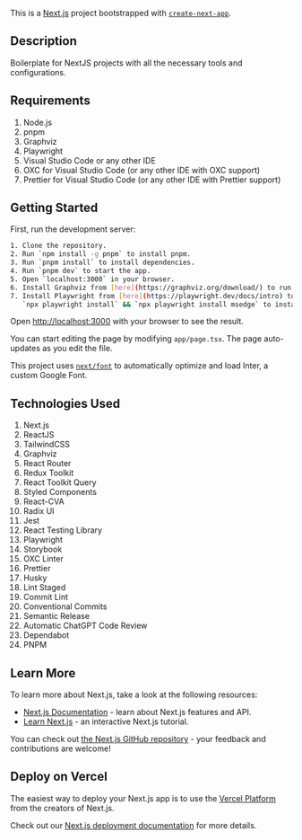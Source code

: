 This is a [Next.js](https://nextjs.org/) project bootstrapped with
[`create-next-app`](https://github.com/vercel/next.js/tree/canary/packages/create-next-app).

## Description

Boilerplate for NextJS projects with all the necessary tools and configurations.

## Requirements

1. Node.js
2. pnpm
3. Graphviz
4. Playwright
5. Visual Studio Code or any other IDE
6. OXC for Visual Studio Code (or any other IDE with OXC support)
7. Prettier for Visual Studio Code (or any other IDE with Prettier support)

## Getting Started

First, run the development server:

```bash
1. Clone the repository.
2. Run `npm install -g pnpm` to install pnpm.
3. Run `pnpm install` to install dependencies.
4. Run `pnpm dev` to start the app.
5. Open `localhost:3000` in your browser.
6. Install Graphviz from [here](https://graphviz.org/download/) to run the graphviz visualizer.
7. Install Playwright from [here](https://playwright.dev/docs/intro) to run the tests or execute
   `npx playwright install` && `npx playwright install msedge` to install it globally.
```

Open [http://localhost:3000](http://localhost:3000) with your browser to see the result.

You can start editing the page by modifying `app/page.tsx`. The page auto-updates as you edit the
file.

This project uses [`next/font`](https://nextjs.org/docs/basic-features/font-optimization) to
automatically optimize and load Inter, a custom Google Font.

## Technologies Used

1. Next.js
2. ReactJS
3. TailwindCSS
4. Graphviz
5. React Router
6. Redux Toolkit
7. React Toolkit Query
8. Styled Components
9. React-CVA
10. Radix UI
11. Jest
12. React Testing Library
13. Playwright
14. Storybook
15. OXC Linter
16. Prettier
17. Husky
18. Lint Staged
19. Commit Lint
20. Conventional Commits
21. Semantic Release
22. Automatic ChatGPT Code Review
23. Dependabot
24. PNPM

## Learn More

To learn more about Next.js, take a look at the following resources:

- [Next.js Documentation](https://nextjs.org/docs) - learn about Next.js features and API.
- [Learn Next.js](https://nextjs.org/learn) - an interactive Next.js tutorial.

You can check out [the Next.js GitHub repository](https://github.com/vercel/next.js/) - your
feedback and contributions are welcome!

## Deploy on Vercel

The easiest way to deploy your Next.js app is to use the
[Vercel Platform](https://vercel.com/new?utm_medium=default-template&filter=next.js&utm_source=create-next-app&utm_campaign=create-next-app-readme)
from the creators of Next.js.

Check out our [Next.js deployment documentation](https://nextjs.org/docs/deployment) for more
details.
